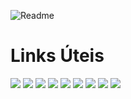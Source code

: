 ![Readme](https://i.imgur.com/cu2ZOEX.png)

# Links Úteis
<div> 
  
 <a href="https://tinyurl.com/linksportaltech" target="_blank"><img src=
 "https://img.shields.io/badge/YouTube-FF0000?style=for-the-badge&logo=youtube&logoColor=white" 
                                                         target="_blank"></a> <!-- YOUTUBE -->
 <a href="https://tinyurl.com/linksportaltech" target="_blank"><img src=
 "https://img.shields.io/badge/-Instagram-%23E4405F?style=for-the-badge&logo=instagram&logoColor=white"
                                                         target="_blank"></a> <!-- INSTAGRAM -->
 <a href="https://tinyurl.com/linksportaltech" target="_blank"><img src=
 "https://img.shields.io/badge/Twitch-9146FF?style=for-the-badge&logo=twitch&logoColor=white"
                                                         target="_blank"></a> <!-- TWITCH -->
 <a href="https://tinyurl.com/linksportaltech" target="_blank"><img src=
"https://img.shields.io/badge/Discord-7289DA?style=for-the-badge&logo=discord&logoColor=white"
                                                         target="_blank"></a> <!-- DISCORD -->
  <a href = "mailto:portaltechgit@gmail.com"><img src=
"https://img.shields.io/badge/Gmail-D14836?style=for-the-badge&logo=gmail&logoColor=white"
                                                         target="_blank"></a> <!-- GMAIL -->
  <a href="https://tinyurl.com/linksportaltech" target="_blank"><img src=
"https://img.shields.io/badge/Twitter-1DA1F2?style=for-the-badge&logo=twitter&logoColor=white"
                                                         target="_blank"></a> <!-- TWITTER -->
  <a href="https://tinyurl.com/linksportaltech" target="_blank"><img src=
"https://img.shields.io/badge/TikTok-000000?style=for-the-badge&logo=tiktok&logoColor=white"
                                                         target="_blank"></a> <!-- TIKTOK -->
  <a href="https://tinyurl.com/linksportaltech" target="_blank"><img src=
"https://img.shields.io/badge/Windows-0078D6?style=for-the-badge&logo=windows&logoColor=white"
                                                         target="_blank"></a> <!-- WINDOWS -->
  <a href="https://pag.ae/7WriGyS13" target="_blank"><img src=
"https://github.com/Portal-Tech/vectors1/blob/main/donate-gitbutton.svg"
                                                         target="_blank"></a> <!-- PAYPAL -->
 
</div>

